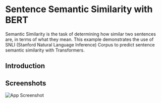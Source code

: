 
# Sentence Semantic Similarity with BERT

Semantic Similarity is the task of determining how similar two sentences are, in terms of what they mean. This example demonstrates the use of SNLI (Stanford Natural Language Inference) Corpus to predict sentence semantic similarity with Transformers.

## Introduction


## Screenshots

![App Screenshot](https://via.placeholder.com/468x300?text=App+Screenshot+Here)

